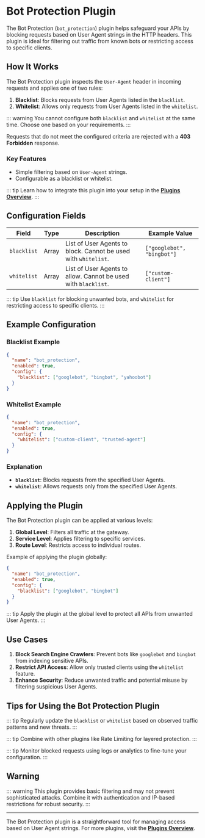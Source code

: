 # Bot Protection Plugin

The Bot Protection (`bot_protection`) plugin helps safeguard your APIs by blocking requests based on User Agent strings in the HTTP headers. This plugin is ideal for filtering out traffic from known bots or restricting access to specific clients.

## How It Works

The Bot Protection plugin inspects the `User-Agent` header in incoming requests and applies one of two rules:

1. **Blacklist**: Blocks requests from User Agents listed in the `blacklist`.
2. **Whitelist**: Allows only requests from User Agents listed in the `whitelist`.

::: warning
You cannot configure both `blacklist` and `whitelist` at the same time. Choose one based on your requirements.
:::

Requests that do not meet the configured criteria are rejected with a **403 Forbidden** response.

### Key Features

- Simple filtering based on `User-Agent` strings.
- Configurable as a blacklist or whitelist.

::: tip
Learn how to integrate this plugin into your setup in the **[Plugins Overview](../plugins/overview.md)**.
:::

## Configuration Fields

| Field       | Type  | Description                                                    | Example Value              |
| ----------- | ----- | -------------------------------------------------------------- | -------------------------- |
| `blacklist` | Array | List of User Agents to block. Cannot be used with `whitelist`. | `["googlebot", "bingbot"]` |
| `whitelist` | Array | List of User Agents to allow. Cannot be used with `blacklist`. | `["custom-client"]`        |

::: tip
Use `blacklist` for blocking unwanted bots, and `whitelist` for restricting access to specific clients.
:::

## Example Configuration

### Blacklist Example

```json
{
  "name": "bot_protection",
  "enabled": true,
  "config": {
    "blacklist": ["googlebot", "bingbot", "yahoobot"]
  }
}
```

### Whitelist Example

```json
{
  "name": "bot_protection",
  "enabled": true,
  "config": {
    "whitelist": ["custom-client", "trusted-agent"]
  }
}
```

### Explanation

- **`blacklist`**: Blocks requests from the specified User Agents.
- **`whitelist`**: Allows requests only from the specified User Agents.

## Applying the Plugin

The Bot Protection plugin can be applied at various levels:

1. **Global Level**: Filters all traffic at the gateway.
2. **Service Level**: Applies filtering to specific services.
3. **Route Level**: Restricts access to individual routes.

Example of applying the plugin globally:

```json
{
  "name": "bot_protection",
  "enabled": true,
  "config": {
    "blacklist": ["googlebot", "bingbot"]
  }
}
```

::: tip
Apply the plugin at the global level to protect all APIs from unwanted User Agents.
:::

## Use Cases

1. **Block Search Engine Crawlers**: Prevent bots like `googlebot` and `bingbot` from indexing sensitive APIs.
2. **Restrict API Access**: Allow only trusted clients using the `whitelist` feature.
3. **Enhance Security**: Reduce unwanted traffic and potential misuse by filtering suspicious User Agents.

## Tips for Using the Bot Protection Plugin

::: tip
Regularly update the `blacklist` or `whitelist` based on observed traffic patterns and new threats.
:::

::: tip
Combine with other plugins like Rate Limiting for layered protection.
:::

::: tip
Monitor blocked requests using logs or analytics to fine-tune your configuration.
:::

## Warning

::: warning
This plugin provides basic filtering and may not prevent sophisticated attacks. Combine it with authentication and IP-based restrictions for robust security.
:::

---

The Bot Protection plugin is a straightforward tool for managing access based on User Agent strings. For more plugins, visit the **[Plugins Overview](../plugins/overview.md)**.

